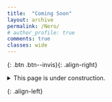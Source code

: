 ```yaml
---
title:  "Coming Soon"
layout: archive
permalink: /Nero/
# author_profile: true
comments: true
classes: wide
---
```


[ ](https://justinkleidermacher.com){: .btn .btn--invis}{: .align-right}

<details>
  <summary>This page is under construction.  </summary>
  
  <span style="font-family:Courier; font-size:0.5em; color:blue;"> BPQA XIOM QA VWB EPIB QB AMMUA - BWX ZQOPB </span>
  
</details>

{: .align-left}





